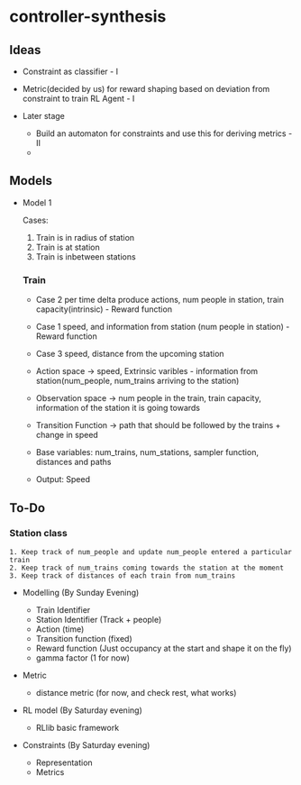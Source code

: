 # controller-synthesis

## Ideas
  - Constraint as classifier - I
  - Metric(decided by us) for reward shaping based on deviation from constraint to train RL Agent - I
  
  - Later stage
    - Build an automaton for constraints and use this for deriving metrics - II
    - 

## Models

- Model 1

  Cases:
  1. Train is in radius of station
  2. Train is at station
  3. Train is inbetween stations

  ### Train
  - Case 2 per time delta produce actions, num people in station, train capacity(intrinsic) - Reward function
  - Case 1 speed, and information from station (num people in station) - Reward function
  - Case 3 speed, distance from the upcoming station

  - Action space -> speed, 
    Extrinsic varibles - information from station(num_people, num_trains arriving to the station)

  - Observation space -> num people in the train, train capacity, information of the station it is going towards

  - Transition Function -> path that should be followed by the trains + change in speed

  - Base variables: num_trains, num_stations, sampler function, distances and paths
  - Output: Speed

## To-Do

  ### Station class
    1. Keep track of num_people and update num_people entered a particular train
    2. Keep track of num_trains coming towards the station at the moment
    3. Keep track of distances of each train from num_trains

  - Modelling (By Sunday Evening)
    - Train Identifier
    - Station Identifier (Track + people)
    - Action (time)
    - Transition function (fixed)
    - Reward function (Just occupancy at the start and shape it on the fly)
    - gamma factor (1 for now)
  
  - Metric 
    - distance metric (for now, and check rest, what works)
  
  - RL model (By Saturday evening)
    - RLlib basic framework
  
  - Constraints (By Saturday evening)
    - Representation
    - Metrics



